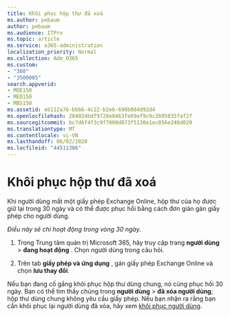 ```yaml
---
title: Khôi phục hộp thư đã xoá
ms.author: pebaum
author: pebaum
ms.audience: ITPro
ms.topic: article
ms.service: o365-administration
localization_priority: Normal
ms.collection: Adm_O365
ms.custom:
- "360"
- "3500005"
search.appverid:
- MOE150
- MED150
- MBS150
ms.assetid: e6112a76-bbb6-4c22-b2e6-690b004d92d4
ms.openlocfilehash: 284024bdf9728e8463fe69ef9c9c2695035faf2f
ms.sourcegitcommit: bc7d6f4f3c9f7060d073f5130e1ec856e248d020
ms.translationtype: MT
ms.contentlocale: vi-VN
ms.lasthandoff: 06/02/2020
ms.locfileid: "44511386"
---
```

# <a name="restore-a-deleted-mailbox"></a>Khôi phục hộp thư đã xoá

Khi người dùng mất một giấy phép Exchange Online, hộp thư của họ được giữ lại trong 30 ngày và có thể được phục hồi bằng cách đơn giản gán giấy phép cho người dùng.
  
 *Điều này sẽ chỉ hoạt động trong vòng 30 ngày.*  
  
1. Trong Trung tâm quản trị Microsoft 365, hãy truy cập trang **người dùng** \> **đang hoạt động** . Chọn người dùng trong câu hỏi.

2. Trên tab **giấy phép và ứng dụng** , gán giấy phép Exchange Online và chọn **lưu thay đổi**.

Nếu bạn đang cố gắng khôi phục hộp thư dùng chung, nó cũng phục hồi 30 ngày. Bạn có thể tìm thấy chúng trong **người dùng** \> **đã xóa người dùng**; hộp thư dùng chung không yêu cầu giấy phép. Nếu bạn nhận ra rằng bạn cần khôi phục lại người dùng đã xóa, hãy xem [khôi phục người dùng](https://docs.microsoft.com/microsoft-365/admin/add-users/restore-user).
  